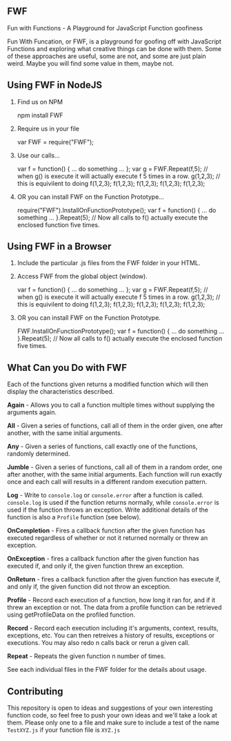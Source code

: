 FWF
-------
Fun with Functions - A Playground for JavaScript Function goofiness 

Fun With Funcation, or FWF, is a playground for goofing off with JavaScript Functions and exploring what creative things can be done with them. Some of these approaches are useful, some are not, and some are just plain weird.  Maybe you will find some value in them, maybe not.

## Using FWF in NodeJS

 1. Find us on NPM

 	npm install FWF

 2. Require us in your file

 	var FWF = require("FWF");

 3. Use our calls...

 	var f = function() { ... do something ... };
 	var g = FWF.Repeat(f,5); // when g() is execute it will actually execute f 5 times in a row.
 	g(1,2,3); // this is equivilent to doing f(1,2,3); f(1,2,3); f(1,2,3); f(1,2,3); f(1,2,3); 

 4. OR you can install FWF on the Function Prototype...
 
 	require("FWF").InstallOnFunctionPrototype();
	var f = function() { ... do something ... }.Repeat(5); // Now all calls to f() actually execute the enclosed function five times.

## Using FWF in a Browser

 1. Include the particular .js files from the FWF folder in your HTML.

	<script src="FWF/Repeat.js"></script>
 
 2. Access FWF from the global object (window).

 	var f = function() { ... do something ... };
 	var g = FWF.Repeat(f,5); // when g() is execute it will actually execute f 5 times in a row.
 	g(1,2,3); // this is equivilent to doing f(1,2,3); f(1,2,3); f(1,2,3); f(1,2,3); f(1,2,3); 
 
 3. OR you can install FWF on the Function Prototype.

 	FWF.InstallOnFunctionPrototype();
	var f = function() { ... do something ... }.Repeat(5); // Now all calls to f() actually execute the enclosed function five times.

## What Can you Do with FWF

Each of the functions given returns a modified function which will then display the characteristics described.

**Again** - Allows you to call a function multiple times without supplying the arguments again.

**All** - Given a series of functions, call all of them in the order given, one after another, with the same initial arguments.

**Any** - Given a series of functions, call exactly one of the functions, randomly determined.

**Jumble** - Given a series of functions, call all of them in a random order, one after another, with the same initial arguments.  Each function will run exactly once and each call will results in a different random execution pattern.

**Log** - Write to `console.log` or `console.error` after a function is called.  `console.log` is used if the function returns normally, while `console.error` is used if the function throws an exception. Write additional details of the function is also a `Profile` function (see below).

**OnCompletion** - Fires a callback function after the given function has executed regardless of whether or not it returned normally or threw an exception.

**OnException** - fires a callback function after the given function has executed if, and only if, the given function threw an exception.

**OnReturn** - fires a callback function after the given function has execute if, and only if, the given function did not throw an exception.

**Profile** - Record each execution of a function, how long it ran for, and if it threw an exception or not.  The data from a profile function can be retrieved using getProfileData on the profiled function.

**Record** - Record each execution including it's arguments, context, results, exceptions, etc.  You can then retreives a history of results, exceptions or executions.  You may also redo n calls back or rerun a given call.

**Repeat** - Repeats the given function n number of times.

See each individual files in the FWF folder for the details about usage.

## Contributing

This repository is open to ideas and suggestions of your own interesting function code, so feel free to push your own ideas and we'll take a look at them. Please only one to a file and make sure to include a test of the name `TestXYZ.js` if your function file is `XYZ.js`


